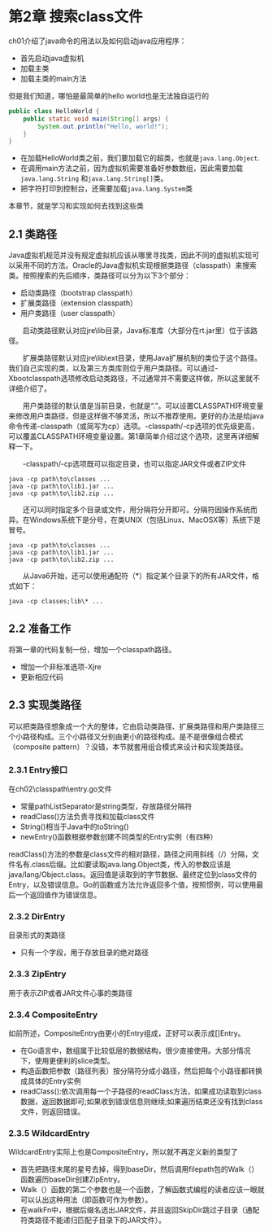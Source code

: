 # 第2章 搜索class文件

ch01介绍了java命令的用法以及如何启动java应用程序：
- 首先启动java虚拟机
- 加载主类
- 加载主类的main方法

但是我们知道，哪怕是最简单的hello world也是无法独自运行的

```java
public class HelloWorld {
    public static void main(String[] args) {
        System.out.println("Hello, world!");
    }
}
```

- 在加载HelloWorld类之前，我们要加载它的超类，也就是`java.lang.Object`.
- 在调用main方法之前，因为虚拟机需要准备好参数数组，因此需要加载 `java.lang.String` 和`java.lang.String[]`类。
- 把字符打印到控制台，还需要加载`java.lang.System`类 

本章节，就是学习和实现如何去找到这些类

## 2.1 类路径
Java虚拟机规范并没有规定虚拟机应该从哪里寻找类，因此不同的虚拟机实现可以采用不同的方法。Oracle的Java虚拟机实现根据类路径（classpath）来搜索类。按照搜索的先后顺序，类路径可以分为以下3个部分：
- 启动类路径（bootstrap classpath）
- 扩展类路径（extension classpath）
- 用户类路径（user classpath）

　　启动类路径默认对应jre\lib目录，Java标准库（大部分在rt.jar里）位于该路径。

　　扩展类路径默认对应jre\lib\ext目录，使用Java扩展机制的类位于这个路径。我们自己实现的类，以及第三方类库则位于用户类路径。可以通过-Xbootclasspath选项修改启动类路径，不过通常并不需要这样做，所以这里就不详细介绍了。

　　用户类路径的默认值是当前目录，也就是“.”。可以设置CLASSPATH环境变量来修改用户类路径，但是这样做不够灵活，所以不推荐使用。更好的办法是给java命令传递-classpath（或简写为cp）选项。-classpath/-cp选项的优先级更高，可以覆盖CLASSPATH环境变量设置。第1章简单介绍过这个选项，这里再详细解释一下。

　　-classpath/-cp选项既可以指定目录，也可以指定JAR文件或者ZIP文件
```
java -cp path\to\classes ... 
java -cp path\to\lib1.jar ... 
java -cp path\to\lib2.zip ...
```

　　还可以同时指定多个目录或文件，用分隔符分开即可。分隔符因操作系统而异。在Windows系统下是分号，在类UNIX（包括Linux、MacOSX等）系统下是冒号。

```
java -cp path\to\classes ... 
java -cp path\to\lib1.jar ... 
java -cp path\to\lib2.zip ...
```

　　从Java6开始，还可以使用通配符（*）指定某个目录下的所有JAR文件，格式如下：
```
java -cp classes;lib\* ...
```  

## 2.2 准备工作

将第一章的代码复制一份，增加一个classpath路径。

- 增加一个非标准选项-Xjre
- 更新相应代码

## 2.3 实现类路径
可以把类路径想象成一个大的整体，它由启动类路径、扩展类路径和用户类路径三个小路径构成。三个小路径又分别由更小的路径构成。是不是很像组合模式（composite pattern）？没错，本节就套用组合模式来设计和实现类路径。

### 2.3.1 Entry接口

在ch02\classpath\entry.go文件

- 常量pathListSeparator是string类型，存放路径分隔符
- readClass()方法负责寻找和加载class文件
- String()相当于Java中的toString()
- newEntry()函数根据参数创建不同类型的Entry实例（有四种）

readClass()方法的参数是class文件的相对路径，路径之间用斜线（/）分隔，文件名有.class后缀。比如要读取java.lang.Object类，传入的参数应该是java/lang/Object.class。返回值是读取到的字节数据、最终定位到class文件的Entry，以及错误信息。Go的函数或方法允许返回多个值，按照惯例，可以使用最后一个返回值作为错误信息。

### 2.3.2 DirEntry  
目录形式的类路径
- 只有一个字段，用于存放目录的绝对路径

### 2.3.3 ZipEntry
用于表示ZIP或者JAR文件心事的类路径

### 2.3.4 CompositeEntry
如前所述，CompositeEntry由更小的Entry组成，正好可以表示成[]Entry。
- 在Go语言中，数组属于比较低层的数据结构，很少直接使用。大部分情况下，使用更便利的slice类型。
- 构造函数把参数（路径列表）按分隔符分成小路径，然后把每个小路径都转换成具体的Entry实例
- readClass():依次调用每一个子路径的readClass方法，如果成功读取到class数据，返回数据即可;如果收到错误信息则继续;如果遍历结束还没有找到class文件，则返回错误。

### 2.3.5 WildcardEntry
WildcardEntry实际上也是CompositeEntry，所以就不再定义新的类型了
- 首先把路径末尾的星号去掉，得到baseDir，然后调用filepath包的Walk（）函数遍历baseDir创建ZipEntry。
- Walk（）函数的第二个参数也是一个函数，了解函数式编程的读者应该一眼就可以认出这种用法（即函数可作为参数）。
- 在walkFn中，根据后缀名选出JAR文件，并且返回SkipDir跳过子目录（通配符类路径不能递归匹配子目录下的JAR文件）。
